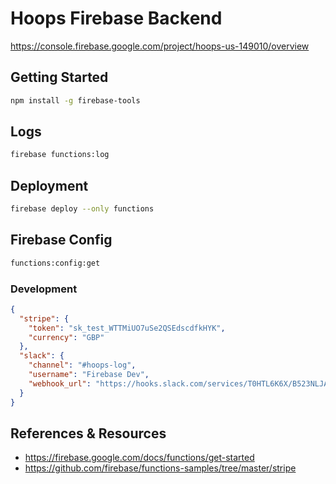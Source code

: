 # Hoops Firebase Backend
https://console.firebase.google.com/project/hoops-us-149010/overview

## Getting Started
```sh
npm install -g firebase-tools
```

## Logs
```sh
firebase functions:log
```

## Deployment
```sh
firebase deploy --only functions
```

## Firebase Config
```sh
functions:config:get
```
### Development
```json
{
  "stripe": {
    "token": "sk_test_WTTMiUO7uSe2QSEdscdfkHYK",
    "currency": "GBP"
  },
  "slack": {
    "channel": "#hoops-log",
    "username": "Firebase Dev",
    "webhook_url": "https://hooks.slack.com/services/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"
  }
}
```

## References & Resources
* https://firebase.google.com/docs/functions/get-started
* https://github.com/firebase/functions-samples/tree/master/stripe


